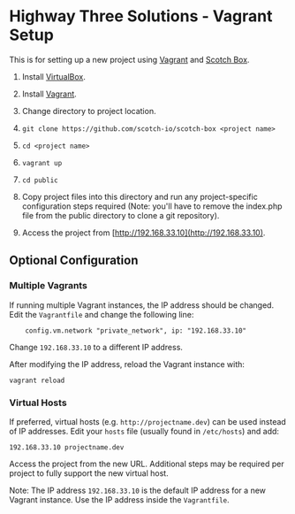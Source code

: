 # Highway Three Solutions - Vagrant Setup

This is for setting up a new project using [Vagrant][2] and [Scotch Box][3].

1. Install [VirtualBox][1].

2. Install [Vagrant][2].

3. Change directory to project location.

4. ```git clone https://github.com/scotch-io/scotch-box <project name>```

5. ```cd <project name>```

6. ```vagrant up```

7. ```cd public```

8. Copy project files into this directory and run any project-specific configuration steps required (Note: you'll have to remove the index.php file from the public directory to clone a git repository).

9. Access the project from [http://192.168.33.10](http://192.168.33.10).

## Optional Configuration

### Multiple Vagrants

If running multiple Vagrant instances, the IP address should be changed.  Edit the `Vagrantfile` and change the following line:

```
    config.vm.network "private_network", ip: "192.168.33.10"
```

Change ```192.168.33.10``` to a different IP address.

After modifying the IP address, reload the Vagrant instance with:

```
vagrant reload
```

### Virtual Hosts

If preferred, virtual hosts (e.g. ```http://projectname.dev```) can be used instead of IP addresses.  Edit your `hosts` file (usually found in `/etc/hosts`) and add:

```
192.168.33.10 projectname.dev
```

Access the project from the new URL.  Additional steps may be required per project to fully support the new virtual host.

Note: The IP address `192.168.33.10` is the default IP address for a new Vagrant instance.  Use the IP address inside the `Vagrantfile`.


[1]: https://www.virtualbox.org/wiki/Downloads
[2]: https://www.vagrantup.com/downloads.html
[3]: https://github.com/scotch-io/scotch-box
